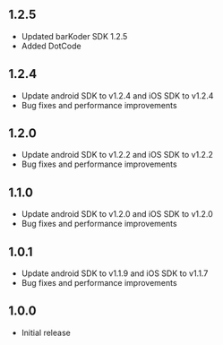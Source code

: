 ## 1.2.5

* Updated barKoder SDK 1.2.5
* Added DotCode

## 1.2.4

* Update android SDK to v1.2.4 and iOS SDK to v1.2.4
* Bug fixes and performance improvements

## 1.2.0

* Update android SDK to v1.2.2 and iOS SDK to v1.2.2
* Bug fixes and performance improvements

## 1.1.0

* Update android SDK to v1.2.0 and iOS SDK to v1.2.0
* Bug fixes and performance improvements

## 1.0.1

* Update android SDK to v1.1.9 and iOS SDK to v1.1.7
* Bug fixes and performance improvements

## 1.0.0

* Initial release
